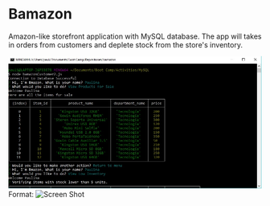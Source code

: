 # Bamazon

Amazon-like storefront application with MySQL database. 
The app will takes in orders from customers and deplete stock from the store's inventory. 

![Bamazon](/bamazon1.jpg)
Format: ![Screen Shot](url)
